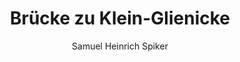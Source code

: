 ---
image: /assets/images/spiker/40a.jpg
author: Samuel Heinrich Spiker
artist: 
engraver: 
title: "Brücke zu Klein-Glienicke"
subtitle: 
tags:
  - Bridge
layout: post
---